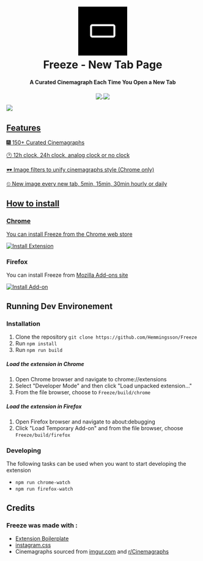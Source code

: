 
<h1 align="center">
  <br><img src="src/icons/icon-128.png?raw=true" alt="Markdownify" width="128">
  <br>
  Freeze - New Tab Page 
  <br>
</h1>

<h4 align="center">A Curated Cinemagraph Each Time You Open a New Tab</h4>

<p align="center">
  <a href="https://chrome.google.com/webstore/detail/kacdbklgelcjnoejpbafhdelhlnkgpnd">
    <img align="center" src="https://img.shields.io/chrome-web-store/v/kacdbklgelcjnoejpbafhdelhlnkgpnd.svg">
  </a>
  <a href="https://addons.mozilla.org/sv-SE/firefox/addon/freeze-new-tab-page/">
    <img align="center" src="https://img.shields.io/amo/v/freeze-new-tab-page.svg">
</p>
 
  
<img src="https://media.giphy.com/media/xULW8o7cDuFP75Jnm8/giphy.gif" width="900">

## Features

🎆 150+ Curated Cinemagraphs

🕑 12h clock, 24h clock, analog clock or no clock

🕶️ Image filters to unify cinemagraphs style (Chrome only)

⏲ New image every new tab, 5min, 15min, 30min hourly or daily

## How to install

### Chrome
You can install Freeze from the [Chrome web store](https://chrome.google.com/webstore/detail/kacdbklgelcjnoejpbafhdelhlnkgpnd)

[![Install Extension](https://i.imgur.com/3OQ4CiQ.png)](https://chrome.google.com/webstore/detail/kacdbklgelcjnoejpbafhdelhlnkgpnd)

### Firefox
You can install Freeze from [Mozilla Add-ons site](https://addons.mozilla.org/sv-SE/firefox/addon/freeze-new-tab-page/)

[![Install Add-on](https://i.imgur.com/fhrgN7g.png)](https://addons.mozilla.org/sv-SE/firefox/addon/freeze-new-tab-page/)



## Running Dev Environement
### Installation
1. Clone the repository `git clone https://github.com/Hemmingsson/Freeze`
2. Run `npm install`
3. Run `npm run build`

##### Load the extension in Chrome
1. Open Chrome browser and navigate to chrome://extensions
2. Select "Developer Mode" and then click "Load unpacked extension..."
3. From the file browser, choose to `Freeze/build/chrome`

##### Load the extension in Firefox
1. Open Firefox browser and navigate to about:debugging
2. Click "Load Temporary Add-on" and from the file browser, choose `Freeze/build/firefox`


### Developing
The following tasks can be used when you want to start developing the extension

- `npm run chrome-watch`
- `npm run firefox-watch`


## Credits

### Freeze was made with :

- [Extension Boilerplate](https://github.com/EmailThis/extension-boilerplate)
- [instagram.css](https://github.com/picturepan2/instagram.css)
- Cinemagraphs sourced from [imgur.com](https://imgur.com) and [r/Cinemagraphs](https://www.reddit.com/r/Cinemagraphs/)
